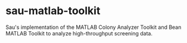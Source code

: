 # sau-matlab-toolkit
Sau's implementation of the MATLAB Colony Analyzer Toolkit and Bean MATLAB Toolkit to analyze high-throughput screening data.

